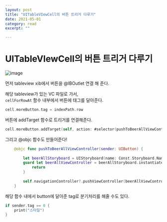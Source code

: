 ```yaml
---
layout: post
title: "UITableVIewCell의 버튼 트리거 다루기" 
date: 2021-05-01
category: read 
excerpt: ""

---
```


# UITableVIewCell의 버튼 트리거 다루기

![image](https://user-images.githubusercontent.com/28949235/116054812-0c44e600-a6b7-11eb-89c8-8b7bca883876.png)

먼저 tableview xib에서 버튼을 @IBOutlet 연결 해 준다.

해당 tableview가 있는 VC 파일로 가서,  
`cellForRowAt` 함수 내부에서 버튼에 태그를 달아준다.

```swift
cell.moreButton.tag = indexPath.row
```

버튼에 addTarget 함수로 트리거를 연결해준다.

```swift
cell.moreButton.addTarget(self, action: #selector(pushToBeerAllViewController), for: .touchUpInside)
```

그리고 @objc 함수도 만들어준다!

```swift
    @objc func pushToBeerAllViewController(sender: UIButton) {
        
        let beerAllStoryboard = UIStoryboard(name: Const.Storyboard.Name.beerAll, bundle: nil)
        guard let beerAllViewController = beerAllStoryboard.instantiateViewController(withIdentifier: Const.ViewController.Identifier.beerAll) as? BeerAllViewController else {
            return
        }
        
        self.navigationController?.pushViewController(beerAllViewController, animated: true)
    }

```

해당 함수 내에서 button에 달아준 tag로 분기처리를 해줄 수도 있다.

```swift
if sender.tag == 0 {
    print("스타일")
}
```



